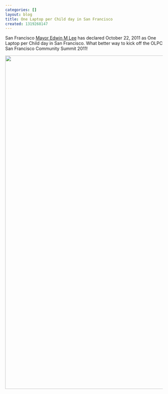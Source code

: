 ```yaml
---
categories: []
layout: blog
title: One Laptop per Child day in San Francisco
created: 1319268147
---
```

<p>San Francisco <a href="http://www.sfmayor.org/">Mayor Edwin M Lee</a> has declared October 22, 2011 as One Laptop per Child day in San Francisco. What better way to kick off the OLPC San Francisco Community Summit 2011!</p>
<p><img alt="" src="{{ site.baseurl }}/sites/default/files/u8/IMG_20111021_235627.jpg" style="width: 800px; height: 1067px;" /></p>
